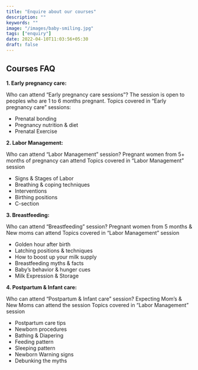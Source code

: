 ```yaml
---
title: "Enquire about our courses"
description: ""
keywords: ""
image: "/images/baby-smiling.jpg"
tags: ["enquiry"]
date: 2022-04-10T11:03:56+05:30
draft: false
---
```


## Courses FAQ

**1. Early pregnancy care:**

Who can attend “Early pregnancy care sessions”?
The session is open to peoples who are 1 to 6 months pregnant.
Topics covered in “Early pregnancy care” sessions:

- Prenatal bonding
- Pregnancy nutrition & diet
- Prenatal Exercise

**2. Labor Management:**

Who can attend “Labor Management” session?
Pregnant women from 5+ months of pregnancy can attend
Topics covered in “Labor Management” session

- Signs & Stages of Labor
- Breathing & coping techniques
- Interventions
- Birthing positions
- C-section

**3. Breastfeeding:**

Who can attend “Breastfeeding” session?
Pregnant women from 5 months & New moms can attend
Topics covered in “Labor Management” session

- Golden hour after birth
- Latching positions & techniques
- How to boost up your milk supply
- Breastfeeding myths & facts
- Baby’s behavior & hunger cues
- Milk Expression & Storage

**4. Postpartum & Infant care:**

Who can attend “Postpartum & Infant care” session?
Expecting Mom’s & New Moms can attend the session
Topics covered in “Labor Management” session

- Postpartum care tips
- Newborn procedures
- Bathing & Diapering
- Feeding pattern
- Sleeping pattern
- Newborn Warning signs
- Debunking the myths
